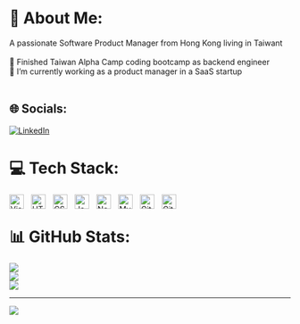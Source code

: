 # 💫 About Me:
 A passionate Software Product Manager from Hong Kong living in Taiwant<br><br>🔭  Finished Taiwan Alpha Camp coding bootcamp as backend engineer<br>🌱 I’m currently working as a product manager in a SaaS startup<br><br>


## 🌐 Socials:
[![LinkedIn](https://img.shields.io/badge/LinkedIn-%230077B5.svg?logo=linkedin&logoColor=white)](https://linkedin.com/in/wong-sui-sang/) 

# 💻 Tech Stack:
<img align="left" alt="Visual Studio Code" width="26px" src="https://cdn.jsdelivr.net/gh/devicons/devicon/icons/vscode/vscode-original.svg" style="padding-right:10px;" />
<img align="left" alt="HTML5" width="26px" src="https://cdn.jsdelivr.net/gh/devicons/devicon/icons/html5/html5-original.svg" style="padding-right:10px;" />
<img align="left" alt="CSS3" width="26px" src="https://cdn.jsdelivr.net/gh/devicons/devicon/icons/css3/css3-original.svg" style="padding-right:10px;" />
<img align="left" alt="JavaScript" width="26px" src="https://cdn.jsdelivr.net/gh/devicons/devicon/icons/javascript/javascript-original.svg" style="padding-right:10px;" />
<img align="left" alt="Node.js" width="26px" src="https://cdn.jsdelivr.net/gh/devicons/devicon/icons/nodejs/nodejs-original.svg" style="padding-right:10px;" />
<img align="left" alt="MySQL" width="26px" src="https://cdn.jsdelivr.net/gh/devicons/devicon/icons/mysql/mysql-original.svg" style="padding-right:10px;" />
<img align="left" alt="Git" width="26px" src="https://cdn.jsdelivr.net/gh/devicons/devicon/icons/git/git-original.svg" style="padding-right:10px;" />
<img align="left" alt="GitHub" width="26px" src="https://user-images.githubusercontent.com/3369400/139447912-e0f43f33-6d9f-45f8-be46-2df5bbc91289.png" style="padding-right:10px;" />

<br>

# 📊 GitHub Stats:
![](https://github-readme-stats.vercel.app/api?username=DonaldWongSuiSang&theme=dark&hide_border=false&include_all_commits=false&count_private=false)<br/>
![](https://github-readme-streak-stats.herokuapp.com/?user=DonaldWongSuiSang&theme=dark&hide_border=false)<br/>
![](https://github-readme-stats.vercel.app/api/top-langs/?username=DonaldWongSuiSang&theme=dark&hide_border=false&include_all_commits=false&count_private=false&layout=compact)

---
[![](https://visitcount.itsvg.in/api?id=DonaldWongSuiSang&icon=0&color=0)](https://visitcount.itsvg.in)

<!-- Proudly created with GPRM ( https://gprm.itsvg.in ) -->
